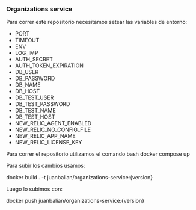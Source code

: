 ### Organizations service

Para correr este repositorio necesitamos setear las variables de entorno:
* PORT
* TIMEOUT
* ENV
* LOG_IMP
* AUTH_SECRET
* AUTH_TOKEN_EXPIRATION
* DB_USER
* DB_PASSWORD
* DB_NAME
* DB_HOST
* DB_TEST_USER
* DB_TEST_PASSWORD
* DB_TEST_NAME
* DB_TEST_HOST
* NEW_RELIC_AGENT_ENABLED
* NEW_RELIC_NO_CONFIG_FILE
* NEW_RELIC_APP_NAME
* NEW_RELIC_LICENSE_KEY


Para correr el repositorio utilizamos el comando
bash
docker compose up


Para subir los cambios usamos:

docker build . -t juanbalian/organizations-service:{version}


Luego lo subimos con:

docker push juanbalian/organizations-service:{version}


